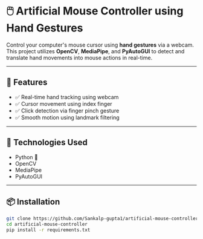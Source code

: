 # 🖱️ Artificial Mouse Controller using Hand Gestures

Control your computer's mouse cursor using **hand gestures** via a webcam.  
This project utilizes **OpenCV**, **MediaPipe**, and **PyAutoGUI** to detect and translate hand movements into mouse actions in real-time.

---

## 🚀 Features

- ✅ Real-time hand tracking using webcam  
- ✅ Cursor movement using index finger  
- ✅ Click detection via finger pinch gesture  
- ✅ Smooth motion using landmark filtering  

---

## 🧠 Technologies Used

- Python 🐍  
- OpenCV  
- MediaPipe  
- PyAutoGUI  

---

## 📦 Installation

```bash
git clone https://github.com/Sankalp-gupta1/artificial-mouse-controller.git
cd artificial-mouse-controller
pip install -r requirements.txt

